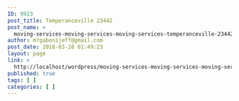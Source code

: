 ```yaml
---
ID: 9923
post_title: Temperanceville 23442
post_name: >
  moving-services-moving-services-moving-services-temperanceville-23442
author: mrgabonijeff@gmail.com
post_date: 2018-03-28 01:49:23
layout: page
link: >
  http://localhost/wordpress/moving-services-moving-services-moving-services-temperanceville-23442/
published: true
tags: [ ]
categories: [ ]
---
```

